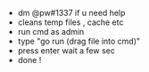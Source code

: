 - dm @pw#1337 if u need help
- cleans temp files , cache etc
- run cmd as admin
- type "go run (drag file into cmd)"
- press enter wait a few sec
- done !
